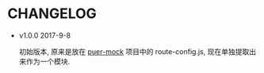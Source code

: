 # CHANGELOG

* v1.0.0 2017-9-8

  初始版本, 原来是放在 [puer-mock](https://github.com/ufologist/puer-mock) 项目中的 route-config.js, 现在单独提取出来作为一个模块.